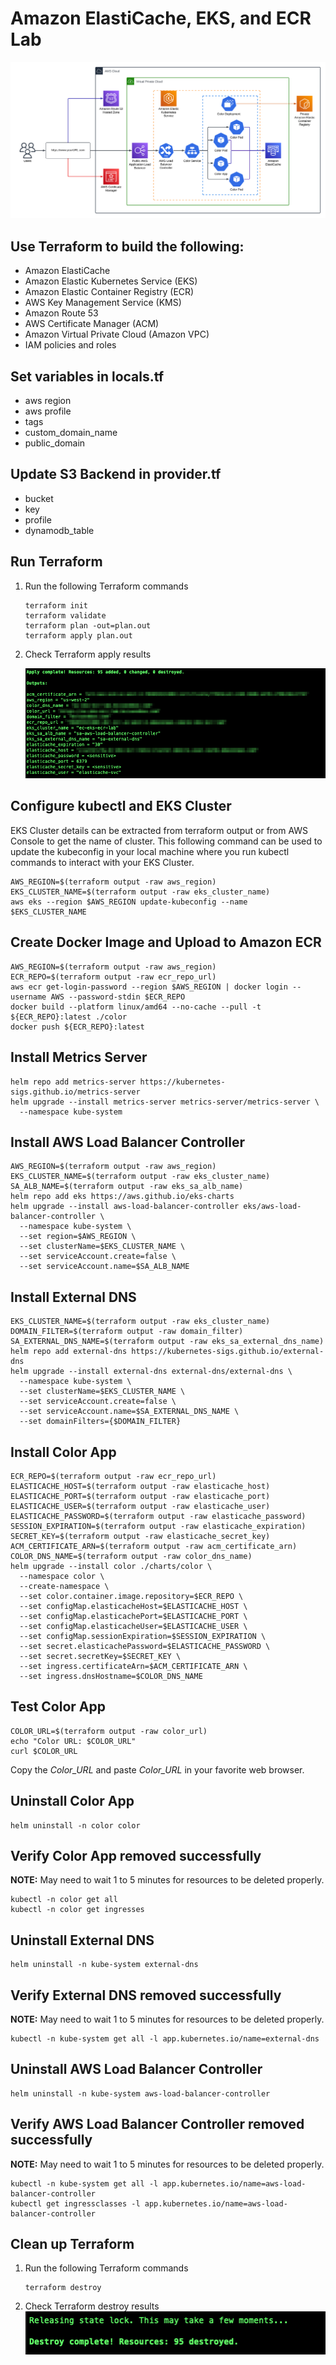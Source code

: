 # Amazon ElastiCache, EKS, and ECR Lab
![Aamzon ElastiCache, EKS, and ECR](./images/amazon_ec_eks_ecr_lab.png)
## Use Terraform to build the following:
* Amazon ElastiCache
* Amazon Elastic Kubernetes Service (EKS)
* Amazon Elastic Container Registry (ECR)
* AWS Key Management Service (KMS)
* Amazon Route 53
* AWS Certificate Manager (ACM)
* Amazon Virtual Private Cloud (Amazon VPC)
* IAM policies and roles
## Set variables in locals.tf
* aws region
* aws profile
* tags
* custom_domain_name
* public_domain
## Update S3 Backend in provider.tf
* bucket
* key
* profile
* dynamodb_table
## Run Terraform
1. Run the following Terraform commands
   ```
   terraform init
   terraform validate
   terraform plan -out=plan.out
   terraform apply plan.out
   ```
2. Check Terraform apply results
    
   ![Terraform Apply](./images/terraform_apply.png)

## Configure kubectl and EKS Cluster
EKS Cluster details can be extracted from terraform output or from AWS Console to get the name of cluster. This following command can be used to update the kubeconfig in your local machine where you run kubectl commands to interact with your EKS Cluster.
```
AWS_REGION=$(terraform output -raw aws_region)
EKS_CLUSTER_NAME=$(terraform output -raw eks_cluster_name)
aws eks --region $AWS_REGION update-kubeconfig --name $EKS_CLUSTER_NAME
```

## Create Docker Image and Upload to Amazon ECR
```
AWS_REGION=$(terraform output -raw aws_region)
ECR_REPO=$(terraform output -raw ecr_repo_url)
aws ecr get-login-password --region $AWS_REGION | docker login --username AWS --password-stdin $ECR_REPO
docker build --platform linux/amd64 --no-cache --pull -t ${ECR_REPO}:latest ./color
docker push ${ECR_REPO}:latest
```

## Install Metrics Server
```
helm repo add metrics-server https://kubernetes-sigs.github.io/metrics-server
helm upgrade --install metrics-server metrics-server/metrics-server \
  --namespace kube-system
```

## Install AWS Load Balancer Controller
```
AWS_REGION=$(terraform output -raw aws_region)
EKS_CLUSTER_NAME=$(terraform output -raw eks_cluster_name)
SA_ALB_NAME=$(terraform output -raw eks_sa_alb_name)
helm repo add eks https://aws.github.io/eks-charts
helm upgrade --install aws-load-balancer-controller eks/aws-load-balancer-controller \
  --namespace kube-system \
  --set region=$AWS_REGION \
  --set clusterName=$EKS_CLUSTER_NAME \
  --set serviceAccount.create=false \
  --set serviceAccount.name=$SA_ALB_NAME
```

## Install External DNS 
```
EKS_CLUSTER_NAME=$(terraform output -raw eks_cluster_name)
DOMAIN_FILTER=$(terraform output -raw domain_filter)
SA_EXTERNAL_DNS_NAME=$(terraform output -raw eks_sa_external_dns_name)
helm repo add external-dns https://kubernetes-sigs.github.io/external-dns
helm upgrade --install external-dns external-dns/external-dns \
  --namespace kube-system \
  --set clusterName=$EKS_CLUSTER_NAME \
  --set serviceAccount.create=false \
  --set serviceAccount.name=$SA_EXTERNAL_DNS_NAME \
  --set domainFilters={$DOMAIN_FILTER}
```

## Install Color App
```
ECR_REPO=$(terraform output -raw ecr_repo_url)
ELASTICACHE_HOST=$(terraform output -raw elasticache_host)
ELASTICACHE_PORT=$(terraform output -raw elasticache_port)
ELASTICACHE_USER=$(terraform output -raw elasticache_user)
ELASTICACHE_PASSWORD=$(terraform output -raw elasticache_password)
SESSION_EXPIRATION=$(terraform output -raw elasticache_expiration)
SECRET_KEY=$(terraform output -raw elasticache_secret_key)
ACM_CERTIFICATE_ARN=$(terraform output -raw acm_certificate_arn)
COLOR_DNS_NAME=$(terraform output -raw color_dns_name)
helm upgrade --install color ./charts/color \
  --namespace color \
  --create-namespace \
  --set color.container.image.repository=$ECR_REPO \
  --set configMap.elasticacheHost=$ELASTICACHE_HOST \
  --set configMap.elasticachePort=$ELASTICACHE_PORT \
  --set configMap.elasticacheUser=$ELASTICACHE_USER \
  --set configMap.sessionExpiration=$SESSION_EXPIRATION \
  --set secret.elasticachePassword=$ELASTICACHE_PASSWORD \
  --set secret.secretKey=$SECRET_KEY \
  --set ingress.certificateArn=$ACM_CERTIFICATE_ARN \
  --set ingress.dnsHostname=$COLOR_DNS_NAME
```

## Test Color App
```
COLOR_URL=$(terraform output -raw color_url)
echo "Color URL: $COLOR_URL"
curl $COLOR_URL
```
Copy the *Color_URL* and paste *Color_URL* in your favorite web browser.
## Uninstall Color App
```
helm uninstall -n color color
```

## Verify Color App removed successfully
**NOTE:** May need to wait 1 to 5 minutes for resources to be deleted properly.
```
kubectl -n color get all
kubectl -n color get ingresses
```

## Uninstall External DNS
```
helm uninstall -n kube-system external-dns
```

## Verify External DNS removed successfully
**NOTE:** May need to wait 1 to 5 minutes for resources to be deleted properly.
```
kubectl -n kube-system get all -l app.kubernetes.io/name=external-dns
```

## Uninstall AWS Load Balancer Controller
```
helm uninstall -n kube-system aws-load-balancer-controller
```

## Verify AWS Load Balancer Controller removed successfully
**NOTE:** May need to wait 1 to 5 minutes for resources to be deleted properly.
```
kubectl -n kube-system get all -l app.kubernetes.io/name=aws-load-balancer-controller
kubectl get ingressclasses -l app.kubernetes.io/name=aws-load-balancer-controller
```

## Clean up Terraform


1. Run the following Terraform commands
   ```
   terraform destroy
   ```
2. Check Terraform destroy results    
   ![Terraform Destroy](./images/terraform_destroy.png)
